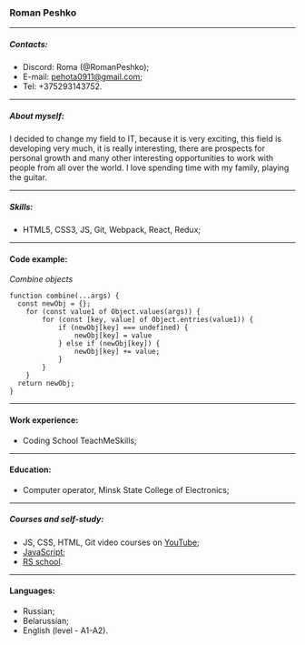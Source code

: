 ### Roman Peshko
---
##### Contacts:
* Discord: Roma (@RomanPeshko);
* E-mail: pehota0911@gmail.com;
* Tel: +375293143752.
---
##### About myself:
I decided to change my field to IT, because it is very exciting, this field is developing very much, it is really interesting, there are prospects for personal growth and many other interesting opportunities to work with people from all over the world.
I love spending time with my family, playing the guitar. 

---
##### Skills:
* HTML5, CSS3, JS, Git, Webpack, React, Redux;

---
#### Code example:
_Combine objects_
```
function combine(...args) {
  const newObj = {};
    for (const value1 of Object.values(args)) {
        for (const [key, value] of Object.entries(value1)) {
            if (newObj[key] === undefined) {
                newObj[key] = value
            } else if (newObj[key]) {
                newObj[key] += value;
            }
        }
    }
  return newObj;
}
```

---
#### Work experience:
- Coding School TeachMeSkills;
___
#### Education:
* Computer operator, Minsk State College of Electronics;

---
##### Courses and self-study:
* JS, CSS, HTML, Git video courses on [YouTube](https://www.youtube.com/);
* [JavaScript](https://learn.javascript.ru);
* [RS school](https://rs.school/).

---
#### Languages:
- Russian;
- Belarussian;
- English (level - A1-A2).